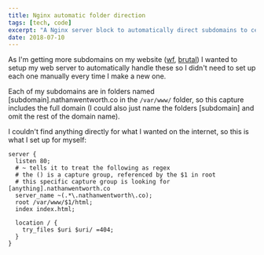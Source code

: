```yaml
---
title: Nginx automatic folder direction
tags: [tech, code]
excerpt: "A Nginx server block to automatically direct subdomains to certain folders."
date: 2018-07-10
---
```


As I'm getting more subdomains on my website ([wf](http://wf.nathanwentworth.co), [brutal](http://brutal.nathanwentworth.co)) I wanted to setup my web server to automatically handle these so I didn't need to set up each one manually every time I make a new one.

Each of my subdomains are in folders named [subdomain].nathanwentworth.co in the `/var/www/` folder, so this capture includes the full domain (I could also just name the folders [subdomain] and omit the rest of the domain name).

I couldn't find anything directly for what I wanted on the internet, so this is what I set up for myself:

    server {
      listen 80;
      # ~ tells it to treat the following as regex
      # the () is a capture group, referenced by the $1 in root
      # this specific capture group is looking for [anything].nathanwentworth.co
      server_name ~(.*\.nathanwentworth\.co);
      root /var/www/$1/html;
      index index.html;

      location / {
        try_files $uri $uri/ =404;  
      }
    }
